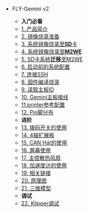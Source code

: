 * FLY-Gemini v2

  * **入门必看**
  * [1. 产品简介](/board/fly_gemini_v2/README.md)
  * [2. 镜像烧录准备](/board/fly_gemini_v2/FLY_π_mirror.md)
  * [3. 系统镜像烧录至**SD**卡](/board/fly_gemini_v2/sd_mirror.md)
  * [4. 系统镜像烧录至**M2WE**](/board/fly_gemini_v2/FLY_π_M2WE.md)
  * [5. SD卡系统**迁移**至M2WE](/board/fly_gemini_v2/sd_to_emmc.md)
  * [6. 启动前的系统配置](/board/fly_gemini_v2/flyos_install.md)
  * [7. 连接SSH](/board/fly_gemini_v2/to_ssh.md)
  * [8. 固件编译烧录](/board/fly_gemini_v2/flash.md)
  * [9. 读取主板ID](/board/fly_gemini_v2/usbid.md)
  * [10. Gemini主板接线](/board/fly_gemini_v2/wiring.md)
  * [11.printer参考配置](/board/fly_gemini_v2/cfg.md)
  * [12. Pin脚分布](/board/fly_gemini_v2/pins.md)
  * **进阶**
  * [13. 拨码开关的使用](/board/fly_gemini_v2/dip.md)
  * [14. 4轴扩展板](/board/fly_gemini_v2/extend.md)
  * [15. CAN Hat的使用](/board/fly_gemini_v2/canhat.md)
  * [16. 屏幕使用](/board/fly_gemini_v2/screen.md)
  * [17. 主控散热风扇](/board/fly_gemini_v2/corefan.md)
  * [18. 加速度计的使用](/advanced/Accelerometer)
  * [19. 相关链接](/board/fly_gemini_v2/link.md)
  * [20. 原理图](/board/fly_gemini_v2/schematic.md)
  * [21. 三维模型](/board/fly_gemini_v2/3dmodel.md)
  * **调试**
  * [22. Klipper调试](/board/fly_gemini_v2/boardtest.md)
